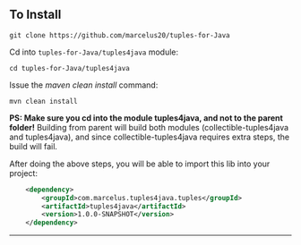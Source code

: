 ## To Install
```shell
git clone https://github.com/marcelus20/tuples-for-Java
```
Cd into ```tuples-for-Java/tuples4java``` module:
```shell
cd tuples-for-Java/tuples4java
```

Issue the *maven clean install* command:
```shell
mvn clean install
```
**PS: Make sure you cd into the module tuples4java, and not to the parent folder!**
Building from parent will build both modules (collectible-tuples4java and tuples4java), and since collectible-tuples4java
requires extra steps, the build will fail. 

After doing the above steps, you will be able to import this lib into your project:
```xml
    <dependency>
        <groupId>com.marcelus.tuples4java.tuples</groupId>
        <artifactId>tuples4java</artifactId>
        <version>1.0.0-SNAPSHOT</version>
    </dependency>
```

---